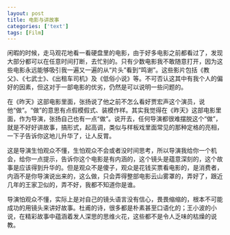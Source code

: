 ```yaml
---
layout: post
title: 电影与讲故事
categories: ['text']
tags: [Film]
---
```


闲暇的时候，走马观花地看一看硬盘里的电影，由于好多电影之前都看过了，发现大部分都可以在任意时间打断，去忙别的。只有少数电影我不敢随意打开，因为这些电影永远能够吸引我一遍又一遍的从“片头”看到“鸣谢”。这些影片包括《教父》、《七武士》、《出租车司机》及《低俗小说》等。不可否认这其中有我个人的偏好的因素，但这对于一部电影的优劣，仍然是可以说明一些问题的。

在《昨天》这部电影里面，张扬说了他之前不怎么看好贾宏声这个演员，说他“做”。“做”的意思有点假模假式、装模作样。其实我觉得在《昨天》这部电影里面，作为导演，张扬自己也有一点“做”。说开去，任何导演都很难摆脱这个“做”，就是不好好讲故事，搞形式，起高调，类似与样板戏里面常见的那种定格的亮相，一下子告诉你这地儿升华了，让人反胃。

这是导演生怕观众不懂，生怕观众不会或者没时间思考，所以导演我给你一个机会，给你一点提示，告诉你这个电影是有内涵的，这个镜头是蕴意深刻的，这个故事是应该得到升华的。但是观众不是傻子，观众是花钱买票看电影的，是消费者，内涵不是你导演说出来的，这么做，只会弄得整部电影云山雾罩的，弄好了，跟近几年的王家卫似的，弄不好，我都不知道你是谁。

导演怕观众不懂，实际上是对自己的镜头语言没有信心，畏畏缩缩的，根本不可能成功的用镜头来讲好故事。杜甫的诗，很多都是朴素甚至口语化的；王小波的小说，在精彩故事中蕴涵着发人深思的思维火花，这些都不是令人乏味的枯燥的说教。